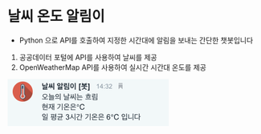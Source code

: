 # 날씨 온도 알림이

- Python 으로 API를 호출하여 지정한 시간대에 알림을 보내는 간단한 챗봇입니다

1. 공공데이터 포털에 API를 사용하여 날씨를 제공
2. OpenWeatherMap API를 사용하여 실시간 시간대 온도를 제공


![날씨](ondo.png)
